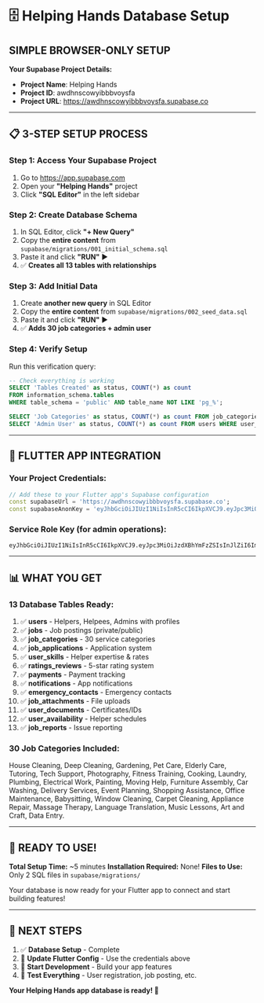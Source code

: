 # 🗄️ Helping Hands Database Setup

## **SIMPLE BROWSER-ONLY SETUP**

**Your Supabase Project Details:**
- **Project Name**: Helping Hands
- **Project ID**: awdhnscowyibbbvoysfa
- **Project URL**: https://awdhnscowyibbbvoysfa.supabase.co

---

## 📋 **3-STEP SETUP PROCESS**

### **Step 1: Access Your Supabase Project**
1. Go to https://app.supabase.com
2. Open your **"Helping Hands"** project
3. Click **"SQL Editor"** in the left sidebar

### **Step 2: Create Database Schema**
1. In SQL Editor, click **"+ New Query"**
2. Copy the **entire content** from `supabase/migrations/001_initial_schema.sql`
3. Paste it and click **"RUN"** ▶️
4. ✅ **Creates all 13 tables with relationships**

### **Step 3: Add Initial Data**
1. Create **another new query** in SQL Editor
2. Copy the **entire content** from `supabase/migrations/002_seed_data.sql`
3. Paste it and click **"RUN"** ▶️
4. ✅ **Adds 30 job categories + admin user**

### **Step 4: Verify Setup**
Run this verification query:
```sql
-- Check everything is working
SELECT 'Tables Created' as status, COUNT(*) as count 
FROM information_schema.tables 
WHERE table_schema = 'public' AND table_name NOT LIKE 'pg_%';

SELECT 'Job Categories' as status, COUNT(*) as count FROM job_categories;
SELECT 'Admin User' as status, COUNT(*) as count FROM users WHERE user_type = 'admin';
```

---

## 🔧 **FLUTTER APP INTEGRATION**

### **Your Project Credentials:**
```dart
// Add these to your Flutter app's Supabase configuration
const supabaseUrl = 'https://awdhnscowyibbbvoysfa.supabase.co';
const supabaseAnonKey = 'eyJhbGciOiJIUzI1NiIsInR5cCI6IkpXVCJ9.eyJpc3MiOiJzdXBhYmFzZSIsInJlZiI6ImF3ZGhuc2Nvd3lpYmJidm95c2ZhIiwicm9sZSI6ImFub24iLCJpYXQiOjE3NTA3NjQ3ODUsImV4cCI6MjA2NjM0MDc4NX0.2gsbjyjj82Fb6bT89XpJdlxzRwHTfu0Lw_rXwpB565g';
```

### **Service Role Key (for admin operations):**
```
eyJhbGciOiJIUzI1NiIsInR5cCI6IkpXVCJ9.eyJpc3MiOiJzdXBhYmFzZSIsInJlZiI6ImF3ZGhuc2Nvd3lpYmJidm95c2ZhIiwicm9sZSI6InNlcnZpY2Vfcm9sZSIsImlhdCI6MTc1MDc2NDc4NSwiZXhwIjoyMDY2MzQwNzg1fQ.Jor4vtjbjUaLHeG9a9c04P1LA9QJ13jNJvGdMQiZjng
```

---

## 📊 **WHAT YOU GET**

### **13 Database Tables Ready:**
1. ✅ **users** - Helpers, Helpees, Admins with profiles
2. ✅ **jobs** - Job postings (private/public)
3. ✅ **job_categories** - 30 service categories
4. ✅ **job_applications** - Application system
5. ✅ **user_skills** - Helper expertise & rates
6. ✅ **ratings_reviews** - 5-star rating system
7. ✅ **payments** - Payment tracking
8. ✅ **notifications** - App notifications
9. ✅ **emergency_contacts** - Emergency contacts
10. ✅ **job_attachments** - File uploads
11. ✅ **user_documents** - Certificates/IDs
12. ✅ **user_availability** - Helper schedules
13. ✅ **job_reports** - Issue reporting

### **30 Job Categories Included:**
House Cleaning, Deep Cleaning, Gardening, Pet Care, Elderly Care, Tutoring, Tech Support, Photography, Fitness Training, Cooking, Laundry, Plumbing, Electrical Work, Painting, Moving Help, Furniture Assembly, Car Washing, Delivery Services, Event Planning, Shopping Assistance, Office Maintenance, Babysitting, Window Cleaning, Carpet Cleaning, Appliance Repair, Massage Therapy, Language Translation, Music Lessons, Art and Craft, Data Entry.

---

## 🚀 **READY TO USE!**

**Total Setup Time:** ~5 minutes
**Installation Required:** None!
**Files to Use:** Only 2 SQL files in `supabase/migrations/`

Your database is now ready for your Flutter app to connect and start building features!

---

## 🎯 **NEXT STEPS**

1. ✅ **Database Setup** - Complete
2. 🔗 **Update Flutter Config** - Use the credentials above
3. 📱 **Start Development** - Build your app features
4. 🧪 **Test Everything** - User registration, job posting, etc.

**Your Helping Hands app database is ready! 🎉** 